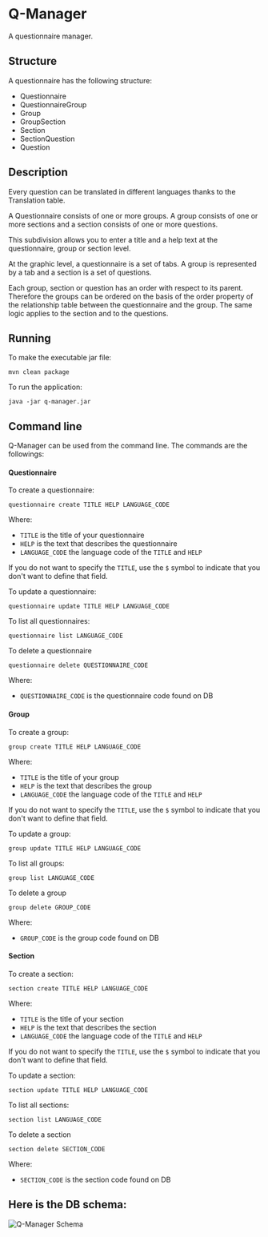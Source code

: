 # Q-Manager
A questionnaire manager.

## Structure 

A questionnaire has the following structure:
 - Questionnaire
 - QuestionnaireGroup
 - Group
 - GroupSection
 - Section
 - SectionQuestion
 - Question

## Description

Every question can be translated in different languages thanks to the Translation table.
 
A Questionnaire consists of one or more groups. A group consists of one or more sections and a section consists of one or more questions.

This subdivision allows you to enter a title and a help text at the questionnaire, group or section level.

At the graphic level, a questionnaire is a set of tabs. A group is represented by a tab and a section is a set of questions.

Each group, section or question has an order with respect to its parent. Therefore the groups can be ordered on the basis of the order property of the relationship table between the questionnaire and the group. The same logic applies to the section and to the questions.

## Running

To make the executable jar file:

	mvn clean package
	
To run the application:
	
	java -jar q-manager.jar
	
## Command line
Q-Manager can be used from the command line. The commands are the followings:
#### Questionnaire
To create a questionnaire:

	questionnaire create TITLE HELP LANGUAGE_CODE

Where:
 - `TITLE` is the title of your questionnaire
 - `HELP` is the text that describes the questionnaire
 - `LANGUAGE_CODE` the language code of the `TITLE` and `HELP`

If you do not want to specify the `TITLE`, use the `$` symbol to indicate that you don't want to define that field.

To update a questionnaire:

	questionnaire update TITLE HELP LANGUAGE_CODE
	
To list all questionnaires:

	questionnaire list LANGUAGE_CODE
	
To delete a questionnaire
	
	questionnaire delete QUESTIONNAIRE_CODE	
	
Where:
 - `QUESTIONNAIRE_CODE` is the questionnaire code found on DB	
 
#### Group
To create a group:

	group create TITLE HELP LANGUAGE_CODE

Where:
 - `TITLE` is the title of your group
 - `HELP` is the text that describes the group
 - `LANGUAGE_CODE` the language code of the `TITLE` and `HELP`

If you do not want to specify the `TITLE`, use the `$` symbol to indicate that you don't want to define that field.

To update a group:

	group update TITLE HELP LANGUAGE_CODE
	
To list all groups:

	group list LANGUAGE_CODE
	
To delete a group
	
	group delete GROUP_CODE	
	
Where:
 - `GROUP_CODE` is the group code found on DB	 
 
#### Section
To create a section:

	section create TITLE HELP LANGUAGE_CODE

Where:
 - `TITLE` is the title of your section
 - `HELP` is the text that describes the section
 - `LANGUAGE_CODE` the language code of the `TITLE` and `HELP`

If you do not want to specify the `TITLE`, use the `$` symbol to indicate that you don't want to define that field.

To update a section:

	section update TITLE HELP LANGUAGE_CODE
	
To list all sections:

	section list LANGUAGE_CODE
	
To delete a section
	
	section delete SECTION_CODE	
	
Where:
 - `SECTION_CODE` is the section code found on DB	  

## Here is the DB schema:

<img alt="Q-Manager Schema" src="http://192.168.1.101:3000/gitea/questionnaire-manager-core/raw/branch/master/questionnaire-manager-schema.png" />
